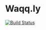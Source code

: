 # Waqq.ly
[![Build Status](https://v3.travis.ibm.com/Toby-Keegan/waqqly.svg?token=wmQYM8Bv39PhVzTwwx4y&branch=main)](https://v3.travis.ibm.com/Toby-Keegan/waqqly)
